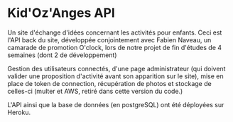 # Kid'Oz'Anges API

Un site d'échange d'idées concernant les activités pour enfants. Ceci est l'API back du site, développée conjointement avec Fabien Naveau, un camarade de promotion O'clock, lors de notre projet de fin d'études de 4 semaines (dont 2 de développement)

Gestion des utilisateurs connectés, d'une page administrateur (qui doivent valider une proposition d'activité avant son apparition sur le site), mise en place de token de connection, récupération de photos et stockage de celles-ci (multer et AWS, retiré dans cette version du code.)

L'API ainsi que la base de données (en postgreSQL) ont été déployées sur Heroku. 


